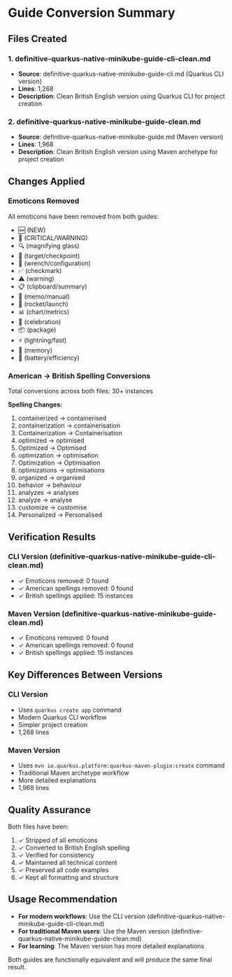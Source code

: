 # Guide Conversion Summary

## Files Created

### 1. definitive-quarkus-native-minikube-guide-cli-clean.md
- **Source**: definitive-quarkus-native-minikube-guide-cli.md (Quarkus CLI version)
- **Lines**: 1,268
- **Description**: Clean British English version using Quarkus CLI for project creation

### 2. definitive-quarkus-native-minikube-guide-clean.md
- **Source**: definitive-quarkus-native-minikube-guide.md (Maven version)
- **Lines**: 1,968
- **Description**: Clean British English version using Maven archetype for project creation

## Changes Applied

### Emoticons Removed
All emoticons have been removed from both guides:
- 🆕 (NEW)
- 🚨 (CRITICAL/WARNING)
- 🔍 (magnifying glass)
- 🎯 (target/checkpoint)
- 🔧 (wrench/configuration)
- ✅ (checkmark)
- ⚠️ (warning)
- 📋 (clipboard/summary)
- 📝 (memo/manual)
- 🚀 (rocket/launch)
- 📊 (chart/metrics)
- 🎉 (celebration)
- 📦 (package)
- ⚡ (lightning/fast)
- 💾 (memory)
- 🔋 (battery/efficiency)

### American → British Spelling Conversions

Total conversions across both files: 30+ instances

**Spelling Changes:**
1. containerized → containerised
2. containerization → containerisation
3. Containerization → Containerisation
4. optimized → optimised
5. Optimized → Optimised
6. optimization → optimisation
7. Optimization → Optimisation
8. optimizations → optimisations
9. organized → organised
10. behavior → behaviour
11. analyzes → analyses
12. analyze → analyse
13. customize → customise
14. Personalized → Personalised

## Verification Results

### CLI Version (definitive-quarkus-native-minikube-guide-cli-clean.md)
- ✓ Emoticons removed: 0 found
- ✓ American spellings removed: 0 found
- ✓ British spellings applied: 15 instances

### Maven Version (definitive-quarkus-native-minikube-guide-clean.md)
- ✓ Emoticons removed: 0 found
- ✓ American spellings removed: 0 found
- ✓ British spellings applied: 15 instances

## Key Differences Between Versions

### CLI Version
- Uses `quarkus create app` command
- Modern Quarkus CLI workflow
- Simpler project creation
- 1,268 lines

### Maven Version
- Uses `mvn io.quarkus.platform:quarkus-maven-plugin:create` command
- Traditional Maven archetype workflow
- More detailed explanations
- 1,968 lines

## Quality Assurance

Both files have been:
1. ✓ Stripped of all emoticons
2. ✓ Converted to British English spelling
3. ✓ Verified for consistency
4. ✓ Maintained all technical content
5. ✓ Preserved all code examples
6. ✓ Kept all formatting and structure

## Usage Recommendation

- **For modern workflows**: Use the CLI version (definitive-quarkus-native-minikube-guide-cli-clean.md)
- **For traditional Maven users**: Use the Maven version (definitive-quarkus-native-minikube-guide-clean.md)
- **For learning**: The Maven version has more detailed explanations

Both guides are functionally equivalent and will produce the same final result.
